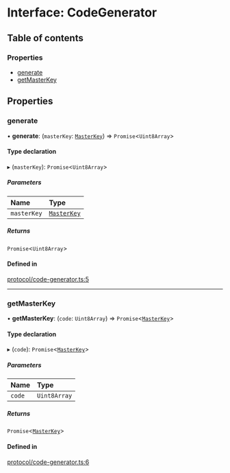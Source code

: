 # Interface: CodeGenerator

## Table of contents

### Properties

- [generate](CodeGenerator.md#generate)
- [getMasterKey](CodeGenerator.md#getmasterkey)

## Properties

### generate

• **generate**: (`masterKey`: [`MasterKey`](../classes/MasterKey.md)) => `Promise`<`Uint8Array`\>

#### Type declaration

▸ (`masterKey`): `Promise`<`Uint8Array`\>

##### Parameters

| Name | Type |
| :------ | :------ |
| `masterKey` | [`MasterKey`](../classes/MasterKey.md) |

##### Returns

`Promise`<`Uint8Array`\>

#### Defined in

[protocol/code-generator.ts:5](https://gitlab.com/i3-market/code/wp3/t3.2/i3m-wallet-monorepo/-/blob/e316827/packages/wallet-protocol/src/ts/protocol/code-generator.ts#L5)

___

### getMasterKey

• **getMasterKey**: (`code`: `Uint8Array`) => `Promise`<[`MasterKey`](../classes/MasterKey.md)\>

#### Type declaration

▸ (`code`): `Promise`<[`MasterKey`](../classes/MasterKey.md)\>

##### Parameters

| Name | Type |
| :------ | :------ |
| `code` | `Uint8Array` |

##### Returns

`Promise`<[`MasterKey`](../classes/MasterKey.md)\>

#### Defined in

[protocol/code-generator.ts:6](https://gitlab.com/i3-market/code/wp3/t3.2/i3m-wallet-monorepo/-/blob/e316827/packages/wallet-protocol/src/ts/protocol/code-generator.ts#L6)
